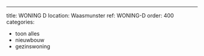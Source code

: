 ---
title: WONING D
location: Waasmunster
ref: WONING-D
order: 400
categories:
- toon alles
- nieuwbouw
- gezinswoning

